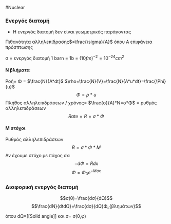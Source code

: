 #Nuclear 
### Ενεργός διατομή
- Η ενεργός διατομή δεν είναι γεωμετρικός παράγοντας

Πιθανότητα αλληλεπίδρασης$=\frac{\sigma}{A}$ 
όπου Α επιφάνεια πρόσπτωσης

σ = ενεργός διατομή 
1 barn = 1b = $(10 fm)^{-2}=10^{-24}cm^2$ 

#### Ν βλήματα
Ροή= Φ =  $\frac{N}{A*dt}$ 
$\rho=\frac{N}{V}=\frac{N}{A*u*dt}=\frac{\Phi}{u}$
$$\Phi=\rho*u$$
Πλήθος αλληλεπιδράσεων / χρόνος= $\frac{σ}{Α}*Ν=σ*Φ$     = ρυθμός αλληλεπιδράσεων
$$Rate= R = σ*Φ$$

#### Μ στόχοι
Ρυθμός αλληλεπιδράσεων
$$R= σ*Φ*Μ$$
Αν έχουμε στόχο με πάχος dx:
$$-dΦ=Rdx$$
$$Φ=Φ_0e^{-Mσx}$$

### Διαφορική ενεργός διατομή
$$σ(θ)=\frac{dσ}{dΩ}$$
$$\frac{dN}{dtdΩ}=\frac{dσ}{dΩ}Φ_{βλημάτων}$$

όπου dΩ=[[Solid angle]] και σ= σ(θ,φ)